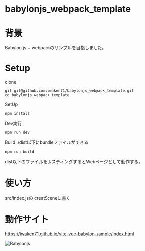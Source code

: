 # babylonjs_webpack_template
# 背景
Babylon.js + webpackのサンプルを目指しました。

# Setup

clone
``` 
git git@github.com:iwaken71/babylonjs_webpack_template.git
cd babylonjs_webpack_template
```

SetUp

```
npm install
```

Dev実行

```
npm run dev
```

Build
./dist以下にbundleファイルができる
```
npm run build
```

dist以下のファイルをホスティングするとWebページとして動作する。

# 使い方

src/index.jsの
creatSceneに書く

# 動作サイト

https://iwaken71.github.io/vite-vue-babylon-sample/index.html

![Babylonjs](https://user-images.githubusercontent.com/10010842/160681620-48de6906-3734-4ae9-98e2-ede6fa57c647.gif)
